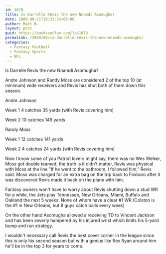 ```yaml
---
id: 1678
title: Is Darrelle Revis the new Nnamdi Asomugha?
date: 2009-09-21T10:31:54+00:00
author: Matt B.
layout: post
guid: https://backseatfan.com/?p=1678
permalink: /2009/09/is-darrelle-revis-the-new-nnamdi-asomugha/
categories:
  - Fantasy Football
  - Fantasy Sports
  - NFL
---
```


<div class="entry">
  <div id="_mcePaste" style="position: absolute; left: -10000px; top: 0px; width: 1px; height: 1px; overflow-x: hidden; overflow-y: hidden;">
    Is Darrelle Revis the new Nnamdi Asomugha?
  </div>

  <div id="_mcePaste" style="position: absolute; left: -10000px; top: 0px; width: 1px; height: 1px; overflow-x: hidden; overflow-y: hidden;">
    Andre Johnson and Randy Moss are considered 2 of the top 10 (at minimum) wide receivers and Revis has shut both of them down this season.
  </div>

  <div id="_mcePaste" style="position: absolute; left: -10000px; top: 0px; width: 1px; height: 1px; overflow-x: hidden; overflow-y: hidden;">
    Andre Johnson
  </div>

  <div id="_mcePaste" style="position: absolute; left: -10000px; top: 0px; width: 1px; height: 1px; overflow-x: hidden; overflow-y: hidden;">
    Week 1 4 catches 35 yards (with Revis covering him)
  </div>

  <div id="_mcePaste" style="position: absolute; left: -10000px; top: 0px; width: 1px; height: 1px; overflow-x: hidden; overflow-y: hidden;">
    Week 2 10 catches 149 yards
  </div>

  <div id="_mcePaste" style="position: absolute; left: -10000px; top: 0px; width: 1px; height: 1px; overflow-x: hidden; overflow-y: hidden;">
    Randy Moss
  </div>

  <div id="_mcePaste" style="position: absolute; left: -10000px; top: 0px; width: 1px; height: 1px; overflow-x: hidden; overflow-y: hidden;">
    Week 1 12 catches 141 yards
  </div>

  <div id="_mcePaste" style="position: absolute; left: -10000px; top: 0px; width: 1px; height: 1px; overflow-x: hidden; overflow-y: hidden;">
    Week 2 4 catches 24 yards (with Revis covering him)
  </div>

  <div id="_mcePaste" style="position: absolute; left: -10000px; top: 0px; width: 1px; height: 1px; overflow-x: hidden; overflow-y: hidden;">
    Now I know some of you Patriot lovers might say, there was no Wes Welker, Moss got double teamed, the truth is it didn't matter, Revis was physical with Moss at the line "If he went to the bathroom, I followed him," Revis said. Moss was charged for an extra bag on the trip back to Foxboro after it was discovered Revis made it back on the plane with him.
  </div>

  <div id="_mcePaste" style="position: absolute; left: -10000px; top: 0px; width: 1px; height: 1px; overflow-x: hidden; overflow-y: hidden;">
    Fantasy owners won't have to worry about Revis shutting down a stud WR for a while, the Jets play Tennessee, New Orleans, Miami, Buffalo and Oakland the next 5 weeks. None of whom have a clear #1 WR (Colston is the #1 in New Orleans, but 8 guys catch balls every week)
  </div>

  <div id="_mcePaste" style="position: absolute; left: -10000px; top: 0px; width: 1px; height: 1px; overflow-x: hidden; overflow-y: hidden;">
    On the other hand Asomugha allowed a receiving TD to Vincent Jackson and has been severly hampered by his injured wrist which limits his 5-yard bump and run strategy.
  </div>

  <div id="_mcePaste" style="position: absolute; left: -10000px; top: 0px; width: 1px; height: 1px; overflow-x: hidden; overflow-y: hidden;">
    I wouldn't necessary call Revis the best cover corner in the league since this is only his second season but with a genius like Rex Ryan around him he'll be in the top 3 for years to come.
  </div>

  <p>
    Is Darrelle Revis the new Nnamdi Asomugha?
  </p>

  <p>
    Andre Johnson and Randy Moss are considered 2 of the top 10 (at minimum) wide receivers and Revis has shut both of them down this season.
  </p>

  <p>
    Andre Johnson
  </p>

  <p>
    Week 1 4 catches 35 yards (with Revis covering him)
  </p>

  <p>
    Week 2 10 catches 149 yards
  </p>

  <p>
    Randy Moss
  </p>

  <p>
    Week 1 12 catches 141 yards
  </p>

  <p>
    Week 2 4 catches 24 yards (with Revis covering him)
  </p>

  <p>
    Now I know some of you Patriot lovers might say, there was no Wes Welker, Moss got double teamed, the truth is it didn't matter, Revis was physical with Moss at the line "If he went to the bathroom, I followed him," Revis said. Moss was charged for an extra bag on the trip back to Foxboro after it was discovered Revis made it back on the plane with him.
  </p>

  <p>
    Fantasy owners won't have to worry about Revis shutting down a stud WR for a while, the Jets play Tennessee, New Orleans, Miami, Buffalo and Oakland the next 5 weeks. None of whom have a clear #1 WR (Colston is the #1 in New Orleans, but 8 guys catch balls every week)
  </p>

  <p>
    On the other hand Asomugha allowed a receiving TD to Vincent Jackson and has been severly hampered by his injured wrist which limits his 5-yard bump and run strategy.
  </p>

  <p>
    I wouldn't necessary call Revis the best cover corner in the league since this is only his second season but with a genius like Rex Ryan around him he'll be in the top 3 for years to come.
  </p>
</div>
